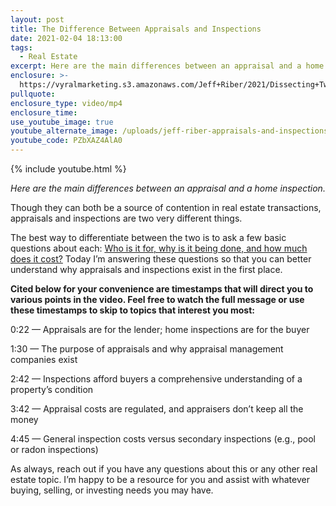```yaml
---
layout: post
title: The Difference Between Appraisals and Inspections
date: 2021-02-04 18:13:00
tags:
  - Real Estate
excerpt: Here are the main differences between an appraisal and a home inspection.
enclosure: >-
  https://vyralmarketing.s3.amazonaws.com/Jeff+Riber/2021/Dissecting+Two+Key+Components+of+a+Transaction.mp4
pullquote:
enclosure_type: video/mp4
enclosure_time:
use_youtube_image: true
youtube_alternate_image: /uploads/jeff-riber-appraisals-and-inspections-yt2.jpg
youtube_code: PZbXAZ4AlA0
---
```


{% include youtube.html %}

*Here are the main differences between an appraisal and a home inspection.*

Though they can both be a source of contention in real estate transactions, appraisals and inspections are two very different things.

The best way to differentiate between the two is to ask a few basic questions about each:&nbsp;<u>Who is it for, why is it being done, and how much does it cost?</u>&nbsp;Today I’m answering these questions so that you can better understand why appraisals and inspections exist in the first place.

**Cited below for your convenience are timestamps that will direct you to various points in the video. Feel free to watch the full message or use these timestamps to skip to topics that interest you most:**

0:22 — Appraisals are for the lender; home inspections are for the buyer

1:30 — The purpose of appraisals and why appraisal management companies exist

2:42 — Inspections afford buyers a comprehensive understanding of a property’s condition

3:42 — Appraisal costs are regulated, and appraisers don’t keep all the money

4:45 — General inspection costs versus secondary inspections (e.g., pool or radon inspections)

As always, reach out if you have any questions about this or any other real estate topic. I’m happy to be a resource for you and assist with whatever buying, selling, or investing needs you may have.
